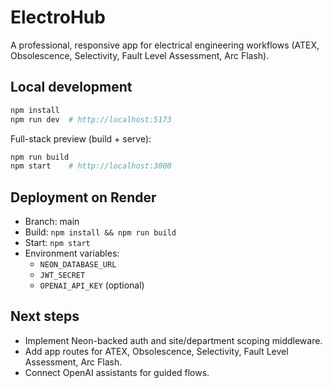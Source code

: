 # ElectroHub

A professional, responsive app for electrical engineering workflows (ATEX, Obsolescence, Selectivity, Fault Level Assessment, Arc Flash).

## Local development
```bash
npm install
npm run dev  # http://localhost:5173
```
Full-stack preview (build + serve):
```bash
npm run build
npm start    # http://localhost:3000
```

## Deployment on Render
- Branch: main
- Build: `npm install && npm run build`
- Start: `npm start`
- Environment variables:
  - `NEON_DATABASE_URL`
  - `JWT_SECRET`
  - `OPENAI_API_KEY` (optional)

## Next steps
- Implement Neon-backed auth and site/department scoping middleware.
- Add app routes for ATEX, Obsolescence, Selectivity, Fault Level Assessment, Arc Flash.
- Connect OpenAI assistants for guided flows.
